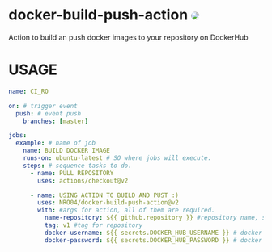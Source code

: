 # docker-build-push-action <img src="https://img.shields.io/badge/Docker-2496ed?style=for-the-badge&logo=docker&logoColor=white" style="border-radius: 1.2rem;">

Action to build an push docker images to your repository on DockerHub

# USAGE

```yaml
name: CI_RO

on: # trigger event
  push: # event push
    branches: [master]

jobs:
  example: # name of job
    name: BUILD DOCKER IMAGE
    runs-on: ubuntu-latest # SO where jobs will execute.
    steps: # sequence tasks to do.
      - name: PULL REPOSITORY
        uses: actions/checkout@v2

      - name: USING ACTION TO BUILD AND PUST :)
        uses: NRO04/docker-build-push-action@v2
        with: #args for action, all of them are required.
          name-repository: ${{ github.repository }} #repository name, specify what the repository will be called on dockerhub.
          tag: v1 #tag for repository
          docker-username: ${{ secrets.DOCKER_HUB_USERNAME }} # docker account - username
          docker-password: ${{ secrets.DOCKER_HUB_PASSWORD }} # docker account - password
```
